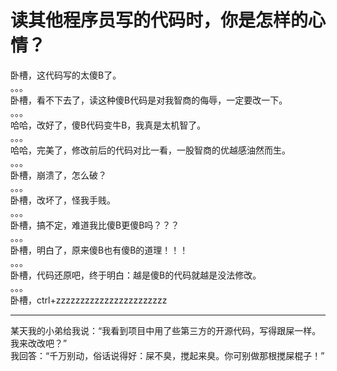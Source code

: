 # 读其他程序员写的代码时，你是怎样的心情？

卧槽，这代码写的太傻B了。  
。。。  
卧槽，看不下去了，读这种傻B代码是对我智商的侮辱，一定要改一下。  
。。。  
哈哈，改好了，傻B代码变牛B，我真是太机智了。  
。。。  
哈哈，完美了，修改前后的代码对比一看，一股智商的优越感油然而生。  
。。。  
卧槽，崩溃了，怎么破？  
。。。  
卧槽，改坏了，怪我手贱。  
。。。  
卧槽，搞不定，难道我比傻B更傻B吗？？？  
。。。  
卧槽，明白了，原来傻B也有傻B的道理！！！  
。。。  
卧槽，代码还原吧，终于明白：越是傻B的代码就越是没法修改。  
。。。  
卧槽，ctrl+zzzzzzzzzzzzzzzzzzzzzzz  

-------------------------------------------------  

某天我的小弟给我说：“我看到项目中用了些第三方的开源代码，写得跟屎一样。我来改改吧？”  
我回答：“千万别动，俗话说得好：屎不臭，搅起来臭。你可别做那根搅屎棍子！”